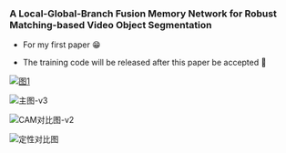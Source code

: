 ### A Local-Global-Branch Fusion Memory Network for Robust Matching-based Video Object Segmentation

- For my first paper 😁

- The training code will be released after this paper be accepted 🚀

[![图1](C:\Users\Yyh\Desktop\Git\LGBFM\pics\202406201506510.png)](https://github.com/csustYyh/LGBFM/blob/main/pics/202406201506510.png)

![主图-v3](https://496051480-1319142273.cos.ap-guangzhou.myqcloud.com/202406201507334.png)

![CAM对比图-v2](C:\Users\Yyh\Desktop\Git\LGBFM\pics\202406201509782.png) 

![定性对比图](C:\Users\Yyh\Desktop\Git\LGBFM\pics\202406201510918.png)
